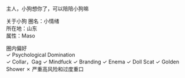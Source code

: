 主人，小狗想你了，可以陪陪小狗嘛

关于小狗
圈名：小情绪  
所在地：山东  
属性：Maso

圈内偏好  
✓ Psychological Domination   
✓ Collar，Gag
✓ Mindfuck
✓ Branding
✓ Enema
✓ Doll
Scat
✓ Golden Shower	
✗ 严重高风险和过度重口

